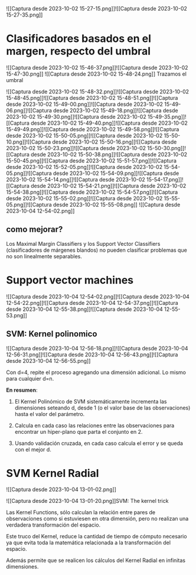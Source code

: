 ![[Captura desde 2023-10-02 15-27-15.png]]![[Captura desde 2023-10-02 15-27-35.png]]
# Clasificadores basados en el margen, respecto del umbral
![[Captura desde 2023-10-02 15-46-37.png]]![[Captura desde 2023-10-02 15-47-30.png]]
![[Captura desde 2023-10-02 15-48-24.png]]
Trazamos el umbral

![[Captura desde 2023-10-02 15-48-32.png]]![[Captura desde 2023-10-02 15-48-45.png]]![[Captura desde 2023-10-02 15-48-51.png]]![[Captura desde 2023-10-02 15-49-00.png]]![[Captura desde 2023-10-02 15-49-06.png]]![[Captura desde 2023-10-02 15-49-18.png]]![[Captura desde 2023-10-02 15-49-30.png]]![[Captura desde 2023-10-02 15-49-35.png]]![[Captura desde 2023-10-02 15-49-40.png]]![[Captura desde 2023-10-02 15-49-49.png]]![[Captura desde 2023-10-02 15-49-58.png]]![[Captura desde 2023-10-02 15-50-05.png]]![[Captura desde 2023-10-02 15-50-10.png]]![[Captura desde 2023-10-02 15-50-16.png]]![[Captura desde 2023-10-02 15-50-23.png]]![[Captura desde 2023-10-02 15-50-30.png]]![[Captura desde 2023-10-02 15-50-38.png]]![[Captura desde 2023-10-02 15-50-45.png]]![[Captura desde 2023-10-02 15-51-57.png]]![[Captura desde 2023-10-02 15-52-05.png]]![[Captura desde 2023-10-02 15-54-05.png]]![[Captura desde 2023-10-02 15-54-09.png]]![[Captura desde 2023-10-02 15-54-14.png]]![[Captura desde 2023-10-02 15-54-17.png]]![[Captura desde 2023-10-02 15-54-21.png]]![[Captura desde 2023-10-02 15-54-38.png]]![[Captura desde 2023-10-02 15-54-57.png]]![[Captura desde 2023-10-02 15-55-02.png]]![[Captura desde 2023-10-02 15-55-05.png]]![[Captura desde 2023-10-02 15-55-08.png]]
![[Captura desde 2023-10-04 12-54-02.png]]
## como mejorar?

Los Maximal Margin Classifiers y los Support Vector Classifiers (clasificadores de márgenes blandos) no pueden clasificar problemas que no son linealmente separables.

# Support vector machines


![[Captura desde 2023-10-04 12-54-02.png]]![[Captura desde 2023-10-04 12-54-22.png]]![[Captura desde 2023-10-04 12-54-37.png]]![[Captura desde 2023-10-04 12-55-38.png]]![[Captura desde 2023-10-04 12-55-53.png]]
## SVM: Kernel polinomico
![[Captura desde 2023-10-04 12-56-18.png]]![[Captura desde 2023-10-04 12-56-31.png]]![[Captura desde 2023-10-04 12-56-43.png]]![[Captura desde 2023-10-04 12-56-55.png]]

Con d=4, repite el proceso agregando una dimensión adicional. Lo mismo para cualquier d=n.

**En resumen**: 

1. El Kernel Polinómico de SVM sistemáticamente incrementa las dimensiones seteando d, desde 1 (o el valor base de las observaciones) hasta el valor del parámetro.

2. Calcula en cada caso las relaciones entre las observaciones para encontrar un hiper-plano que parta el conjunto en 2. 

3. Usando validación cruzada, en cada caso calcula el error y se queda con el mejor d.
# SVM Kernel Radial

![[Captura desde 2023-10-04 13-01-02.png]]

![[Captura desde 2023-10-04 13-01-20.png]]SVM: The kernel trick

Las Kernel Functions, sólo calculan la relación entre pares de observaciones como si estuviesen en otra dimensión, pero no realizan una verdadera transformación del espacio.

Este truco del Kernel, reduce la cantidad de tiempo de cómputo necesario ya que evita toda la matemática relacionada a la transformación del espacio.

Además permite que se realicen los cálculos del Kernel Radial en infinitas dimensiones.